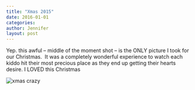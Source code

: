 ```yaml
---
title: "Xmas 2015"
date: 2016-01-01
categories:
author: Jennifer
layout: post
---
```


Yep. this awful &#8211; middle of the moment shot &#8211; is the ONLY picture I took for our Christmas. &nbsp;It was a completely wonderful experience to watch each kiddo hit their most precious place as they end up getting their hearts desire. I LOVED this Christmas&nbsp;

![xmas crazy](https://jaythanelam.github.io/swiss/assets/images/2016-01-01-20151231xmas.jpg)
